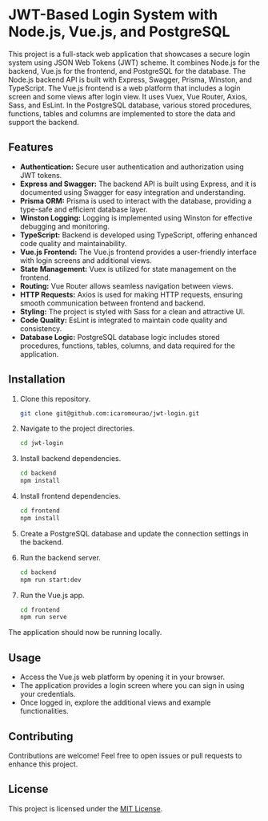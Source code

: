 # JWT-Based Login System with Node.js, Vue.js, and PostgreSQL

This project is a full-stack web application that showcases a secure login system using JSON Web Tokens (JWT) scheme. It combines Node.js for the backend, Vue.js for the frontend, and PostgreSQL for the database. The Node.js backend API is built with Express, Swagger, Prisma, Winston, and TypeScript. The Vue.js frontend is a web platform that includes a login screen and some views after login view. It uses Vuex, Vue Router, Axios, Sass, and EsLint. In the PostgreSQL database, various stored procedures, functions, tables and columns are implemented to store the data and support the backend.

## Features

- **Authentication:** Secure user authentication and authorization using JWT tokens.
- **Express and Swagger:** The backend API is built using Express, and it is documented using Swagger for easy integration and understanding.
- **Prisma ORM:** Prisma is used to interact with the database, providing a type-safe and efficient database layer.
- **Winston Logging:** Logging is implemented using Winston for effective debugging and monitoring.
- **TypeScript:** Backend is developed using TypeScript, offering enhanced code quality and maintainability.
- **Vue.js Frontend:** The Vue.js frontend provides a user-friendly interface with login screens and additional views.
- **State Management:** Vuex is utilized for state management on the frontend.
- **Routing:** Vue Router allows seamless navigation between views.
- **HTTP Requests:** Axios is used for making HTTP requests, ensuring smooth communication between frontend and backend.
- **Styling:** The project is styled with Sass for a clean and attractive UI.
- **Code Quality:** EsLint is integrated to maintain code quality and consistency.
- **Database Logic:** PostgreSQL database logic includes stored procedures, functions, tables, columns, and data required for the application.

## Installation

1. Clone this repository.

   ```bash
   git clone git@github.com:icaromourao/jwt-login.git
   ```

2. Navigate to the project directories.

   ```bash
   cd jwt-login
   ```
   
3. Install backend dependencies.

   ```bash
   cd backend
   npm install
   ```
   
4. Install frontend dependencies.

   ```bash
   cd frontend
   npm install
   ```
   
5. Create a PostgreSQL database and update the connection settings in the backend.
   
6. Run the backend server.

   ```bash
   cd backend
   npm run start:dev
   ```
   
7. Run the Vue.js app.

   ```bash
   cd frontend
   npm run serve
   ```
   
The application should now be running locally.

## Usage

- Access the Vue.js web platform by opening it in your browser.
- The application provides a login screen where you can sign in using your credentials.
- Once logged in, explore the additional views and example functionalities.

## Contributing

Contributions are welcome! Feel free to open issues or pull requests to enhance this project.

## License

This project is licensed under the [MIT License](https://github.com/icaromourao/jwt-login/blob/main/LICENSE).
